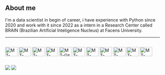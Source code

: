 ## **About me**
I'm a data scientist in begin of career, i have experience with Python since 2020 and work with it since 2022 as a intern in a Research Center called BRAIN (Brazilian Artificial Inteligence Nucleus) at Facens University.

---
<div style="display: inline_block"><br>
  <img align="center" alt="MT-Python" height="30" width="40" src="https://cdn.jsdelivr.net/gh/devicons/devicon/icons/python/python-original.svg">
  <img align="center" alt="MT-Cplusplus" height="30" width="40" src="https://cdn.jsdelivr.net/gh/devicons/devicon/icons/cplusplus/cplusplus-original.svg">
  <img align="center" alt="MT-Tensorflow" height="30" width="40" src="https://cdn.jsdelivr.net/gh/devicons/devicon/icons/tensorflow/tensorflow-original.svg">
  <img align="center" alt="MT-Jupyter" height="30" width="40" src="https://cdn.jsdelivr.net/gh/devicons/devicon/icons/jupyter/jupyter-original-wordmark.svg">
  <img align="center" alt="MT-Git" height="30" width="40" src="https://cdn.jsdelivr.net/gh/devicons/devicon/icons/git/git-original.svg">
  <img align="center" alt="MT-VSCode" height="30" width="40" src="https://cdn.jsdelivr.net/gh/devicons/devicon/icons/vscode/vscode-original.svg">
  <img align="center" alt="MT-Ubuntu" height="30" width="40" src="https://cdn.jsdelivr.net/gh/devicons/devicon/icons/ubuntu/ubuntu-plain-wordmark.svg">
  <img align="center" alt="MT-Linkedin" height="30" width="40" src="https://cdn.jsdelivr.net/gh/devicons/devicon/icons/linkedin/linkedin-original.svg">
  <img align="center" alt="MT-Numpy" height="30" width="40" src="https://cdn.jsdelivr.net/gh/devicons/devicon/icons/numpy/numpy-original.svg">
  <img align="center" alt="MT-Pandas" height="30" width="40" src="https://cdn.jsdelivr.net/gh/devicons/devicon/icons/pandas/pandas-original.svg">
  <img align="center" alt="MT-OpenCV" height="30" width="40" src="https://cdn.jsdelivr.net/gh/devicons/devicon/icons/opencv/opencv-original.svg" />
</div>
  
  ##
  
  <div>
    <a href="https://www.instagram.com/_math3usx_/" target="_blank"><img src="https://img.shields.io/badge/-Instagram-%23E4405F?style=for-the-badge&logo=instagram&logoColor=white" target="_blank"></a>
    <a href="https://www.linkedin.com/in/matheus-souza-325159209/" target="_blank"><img src="https://img.shields.io/badge/-LinkedIn-%230077B5?style=for-the-badge&logo=linkedin&logoColor=white" target="_blank"></a>
  </div>

